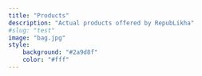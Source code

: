 ```yaml
---
title: "Products"
description: "Actual products offered by RepubLikha"
#slug: "test"
image: "bag.jpg"
style:
    background: "#2a9d8f"
    color: "#fff"
---
```

